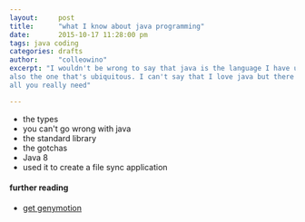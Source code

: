 ```yaml
---
layout:     post
title:      "what I know about java programming"
date:       2015-10-17 11:28:00 pm
tags: java coding 
categories: drafts
author:     "colleowino"
excerpt: "I wouldn't be wrong to say that java is the language I have used the most and
also the one that's ubiquitous. I can't say that I love java but there are times when its
all you really need"

---
```

- the types 
- you can't go wrong with java
- the standard library
- the gotchas 
- Java 8
- used it to create a file sync application 

#### further reading 
- [get genymotion](https://www.genymotion.com)

